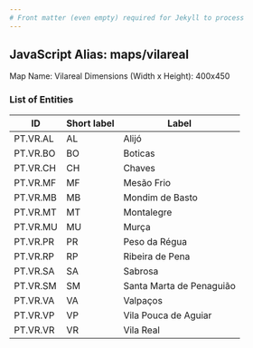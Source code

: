 ```yaml
---
# Front matter (even empty) required for Jekyll to process
---
```


## JavaScript Alias: maps/vilareal

Map Name: Vilareal
Dimensions (Width x Height): 400x450





### List of Entities

ID | Short label | Label
---|---|---|
PT.VR.AL|AL|Alijó
PT.VR.BO|BO|Boticas
PT.VR.CH|CH|Chaves
PT.VR.MF|MF|Mesão Frio
PT.VR.MB|MB|Mondim de Basto
PT.VR.MT|MT|Montalegre
PT.VR.MU|MU|Murça
PT.VR.PR|PR|Peso da Régua
PT.VR.RP|RP|Ribeira de Pena
PT.VR.SA|SA|Sabrosa
PT.VR.SM|SM|Santa Marta de Penaguião
PT.VR.VA|VA|Valpaços
PT.VR.VP|VP|Vila Pouca de Aguiar
PT.VR.VR|VR|Vila Real

